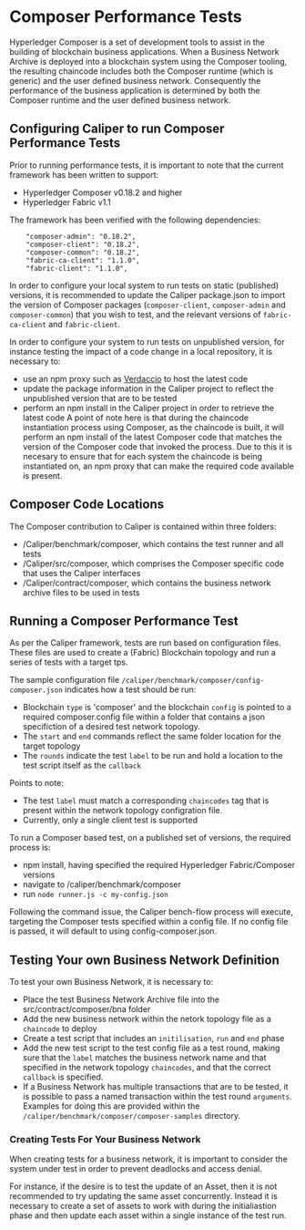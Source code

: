 # Composer Performance Tests
Hyperledger Composer is a set of development tools to assist in the building of blockchain business applications. When a Business Network Archive is deployed into a blockchain system using the Composer tooling, the resulting chaincode includes both the Composer runtime (which is generic) and the user defined business network. Consequently the performance of the business application is determined by both the Composer runtime and the user defined business network.

## Configuring Caliper to run Composer Performance Tests
Prior to running performance tests, it is important to note that the current framework has been written to support:
- Hyperledger Composer v0.18.2 and higher
- Hyperledger Fabric v1.1

The framework has been verified with the following dependencies:

```
    "composer-admin": "0.18.2",
    "composer-client": "0.18.2",
    "composer-common": "0.18.2",
    "fabric-ca-client": "1.1.0",
    "fabric-client": "1.1.0",
```

In order to configure your local system to run tests on static (published) versions, it is recommended to update the Caliper package.json to import the version of Composer packages (`composer-client`, `composer-admin` and `composer-common`) that you wish to test, and the relevant versions of `fabric-ca-client` and `fabric-client`.

In order to configure your system to run tests on unpublished version, for instance testing the impact of a code change in a local repository, it is necessary to:
- use an npm proxy such as [Verdaccio](https://github.com/verdaccio/verdaccio) to host the latest code
- update the package information in the Caliper project to reflect the unpublished version that are to be tested
- perform an npm install in the Caliper project in order to retrieve the latest code
A point of note here is that during the chaincode instantiation process using Composer, as the chaincode is built, it will perform an npm install of the latest Composer code that matches the version of the Composer code that invoked the process. Due to this it is necesary to ensure that for each system the chaincode is being instantiated on, an npm proxy that can make the required code available is present.

## Composer Code Locations
The Composer contribution to Caliper is contained within three folders:
- /Caliper/benchmark/composer, which contains the test runner and all tests
- /Caliper/src/composer, which comprises the Composer specific code that uses the Caliper interfaces
- /Caliper/contract/composer, which contains the business network archive files to be used in tests

## Running a Composer Performance Test
As per the Caliper framework, tests are run based on configuration files. These files are used to create a (Fabric) Blockchain topology and run a series of tests with a target tps.

The sample configuration file `/caliper/benchmark/composer/config-composer.json` indicates how a test should be run:
- Blockchain `type` is 'composer' and the blockchain `config` is pointed to a required composer.config file within a folder that contains a json specifiction of a desired test network topology.
- The `start` and `end` commands reflect the same folder location for the target topology
- The `rounds` indicate the test `label` to be run and hold a location to the test script itself as the `callback`

Points to note:
- The test `label` must match a corresponding `chaincodes` tag that is present within the network topology configration file.
- Currently, only a single client test is supported

To run a Composer based test, on a published set of versions, the required process is:
- npm install, having specified the required Hyperledger Fabric/Composer versions
- navigate to /caliper/benchmark/composer
- run `node runner.js -c my-config.json`

Following the command issue, the Caliper bench-flow process will execute, targeting the Composer tests specified within a config file. If no config file is passed, it will default to using config-composer.json. 

## Testing Your own Business Network Definition
To test your own Business Network, it is necessary to:
- Place the test Business Network Archive file into the src/contract/composer/bna folder
- Add the new business network within the netork topology file as a `chaincode` to deploy
- Create a test script that includes an `initilisation`, `run` and `end` phase
- Add the new test script to the test config file as a test round, making sure that the `label` matches the business network name and that specified in the network topology `chaincodes`, and that the correct `callback` is specified.
- If a Business Network has multiple transactions that are to be tested, it is possible to pass a named transaction within the test round `arguments`. Examples for doing this are provided within the `/caliper/benchmark/composer/composer-samples` directory.

### Creating Tests For Your Business Network
When creating tests for a business network, it is important to consider the system under test in order to prevent deadlocks and access denial. 

For instance, if the desire is to test the update of an Asset, then it is not recommended to try updating the same asset concurrently. Instead it is necessary to create a set of assets to work with during the initialiastion phase and then update each asset within a single instance of the test run.